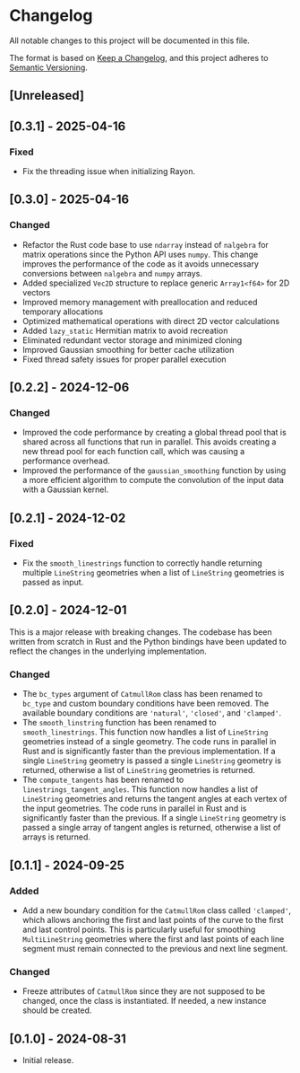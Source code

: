 # Changelog

All notable changes to this project will be documented in this file.

The format is based on [Keep a Changelog](https://keepachangelog.com/en/1.1.0/),
and this project adheres to [Semantic Versioning](https://semver.org/spec/v2.0.0.html).

## [Unreleased]

## [0.3.1] - 2025-04-16

### Fixed

- Fix the threading issue when initializing Rayon.

## [0.3.0] - 2025-04-16

### Changed

- Refactor the Rust code base to use `ndarray` instead of `nalgebra` for
    matrix operations since the Python API uses `numpy`. This change
    improves the performance of the code as it avoids unnecessary
    conversions between `nalgebra` and `numpy` arrays.
- Added specialized `Vec2D` structure to replace generic `Array1<f64>` for 2D vectors
- Improved memory management with preallocation and reduced temporary allocations
- Optimized mathematical operations with direct 2D vector calculations
- Added `lazy_static` Hermitian matrix to avoid recreation
- Eliminated redundant vector storage and minimized cloning
- Improved Gaussian smoothing for better cache utilization
- Fixed thread safety issues for proper parallel execution

## [0.2.2] - 2024-12-06

### Changed

- Improved the code performance by creating a global thread pool that is
    shared across all functions that run in parallel. This avoids creating
    a new thread pool for each function call, which was causing a performance
    overhead.
- Improved the performance of the `gaussian_smoothing` function by using
    a more efficient algorithm to compute the convolution of the input
    data with a Gaussian kernel.

## [0.2.1] - 2024-12-02

### Fixed

- Fix the `smooth_linestrings` function to correctly handle returning
    multiple `LineString` geometries when a list of `LineString` geometries
    is passed as input.

## [0.2.0] - 2024-12-01

This is a major release with breaking changes. The codebase has been
written from scratch in Rust and the Python bindings have been updated
to reflect the changes in the underlying implementation.

### Changed

- The `bc_types` argument of `CatmullRom` class has been renamed to
    `bc_type` and custom boundary conditions have been removed. The
    available boundary conditions are `'natural'`, `'closed'`, and
    `'clamped'`.
- The `smooth_linstring` function has been renamed to `smooth_linestrings`.
    This function now handles a list of `LineString` geometries instead of a
    single geometry. The code runs in parallel in Rust and is significantly
    faster than the previous implementation. If a single `LineString` geometry is passed a single `LineString` geometry is returned, otherwise a list of `LineString` geometries is returned.
- The `compute_tangents` has been renamed to `linestrings_tangent_angles`.
    This function now handles a list of `LineString` geometries and returns
    the tangent angles at each vertex of the input geometries. The code runs
    in parallel in Rust and is significantly faster than the previous. If a single `LineString` geometry is passed a single array of tangent angles is returned, otherwise a list of arrays is returned.

## [0.1.1] - 2024-09-25

### Added

- Add a new boundary condition for the `CatmullRom` class called `'clamped'`,
    which allows anchoring the first and last points of the curve to the first
    and last control points. This is particularly useful for smoothing
    `MultiLineString` geometries where the first and last points of each
    line segment must remain connected to the previous and next line segment.

### Changed

- Freeze attributes of `CatmullRom` since they are not supposed to be changed,
    once the class is instantiated. If needed, a new instance should be created.

## [0.1.0] - 2024-08-31

- Initial release.
